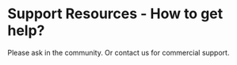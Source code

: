 # Support Resources - How to get help?

Please ask in the community. Or contact us for commercial support.
